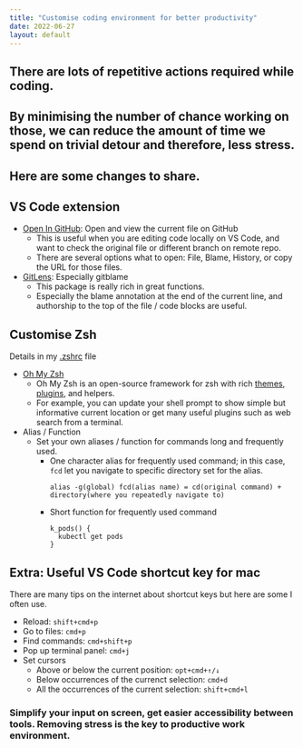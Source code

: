 ```yaml
---
title: "Customise coding environment for better productivity"
date: 2022-06-27
layout: default
---
```


## There are lots of repetitive actions required while coding. 
## By minimising the number of chance working on those, we can reduce the amount of time we spend on trivial detour and therefore, less stress. 
## Here are some changes to share.

## VS Code extension
- [Open In GitHub](https://marketplace.visualstudio.com/items?itemName=sysoev.vscode-open-in-github): Open and view the current file on GitHub
  - This is useful when you are editing code locally on VS Code, and want to check the original file or different branch on remote repo.
  - There are several options what to open: File, Blame, History, or copy the URL for those files. 
- [GitLens](https://marketplace.visualstudio.com/items?itemName=eamodio.gitlens): Especially gitblame
  - This package is really rich in great functions.
  - Especially the blame annotation at the end of the current line, and authorship to the top of the file / code blocks are useful. 

## Customise Zsh
Details in my [.zshrc](https://github.com/snkzt/dotfiles/blob/main/.zshrc) file
- [Oh My Zsh](https://ohmyz.sh/)
  - Oh My Zsh is an open-source framework for zsh with rich [themes](https://github.com/ohmyzsh/ohmyzsh/wiki/Themes), [plugins](https://github.com/ohmyzsh/ohmyzsh/wiki/Plugins), and helpers.
  - For example, you can update your shell prompt to show simple but informative current location or get many useful plugins such as web search from a terminal.
- Alias / Function
  - Set your own aliases / function for commands long and frequently used.
    - One character alias for frequently used command; in this case, ```fcd``` let you navigate to specific directory set for the alias.
      ```
      alias -g(global) fcd(alias name) = cd(original command) + directory(where you repeatedly navigate to)
      ```
    - Short function for frequently used command
      ```
      k_pods() {
        kubectl get pods
      }
      ```

## Extra: Useful VS Code shortcut key for mac
There are many tips on the internet about shortcut keys but here are some I often use.
- Reload: ```shift+cmd+p```
- Go to files: ```cmd+p```
- Find commands: ```cmd+shift+p```
- Pop up terminal panel: ```cmd+j```
- Set cursors
  - Above or below the current position: ```opt+cmd+↑/↓```
  - Below occurrences of the currenct selection: ```cmd+d```
  - All the occurrences of the current selection: ```shift+cmd+l```

### Simplify your input on screen, get easier accessibility between tools. Removing stress is the key to productive work environment. 
